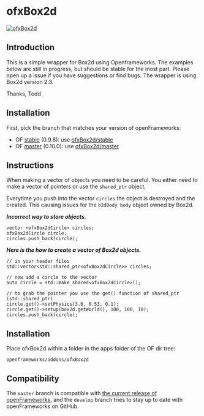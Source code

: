 ofxBox2d
=====================================

[![ofxBox2d](http://farm7.staticflickr.com/6010/5964216482_a11debc021_b.jpg)](https://vimeo.com/26747704)

Introduction
------------
This is a simple wrapper for Box2d using Openframeworks. The examples below are still in progress, but should be stable for the most part. Please open up a issue if you have suggestions or find bugs. The wrapper is using Box2d version 2.3.

Thanks,
Todd

Installation
------------

First, pick the branch that matches your version of openFrameworks:

* OF [stable](https://github.com/openframeworks/openFrameworks/tree/stable) (0.9.8): use [ofxBox2d/stable](https://github.com/vanderlin/ofxBox2d/tree/stable)
* OF [master](https://github.com/openframeworks/openFrameworks) (0.10.0): use [ofxBox2d/master](https://github.com/vanderlin/ofxBox2d/)

Instructions
------------

When making a vector of objects you need to be careful. You either need to make a vector of pointers or use the `shared_ptr` object.     
    
Everytime you push into the vector `circles` the object is destroyed and the created.
This causing issues for the `b2dBody body` object owned by Box2d.       
  
***Incorrect way to store objects.***   

```
vector <ofxBox2dCircle> circles;
ofxBox2dCircle circle;
circles.push_back(circle);
```

***Here is the how to create a vector of Box2d objects.***   

```
// in your header files
std::vector<std::shared_ptr<ofxBox2dCircle>> circles;

// now add a circle to the vector
auto circle = std::make_shared<ofxBox2dCircle>();

// to grab the pointer you use the get() function of shared_ptr (std::shared_ptr)
circle.get()->setPhysics(3.0, 0.53, 0.1);
circle.get()->setup(box2d.getWorld(), 100, 100, 10);
circles.push_back(circle);
```

Installation
------------

Place ofxBox2d within a folder in the apps folder of the OF dir tree:

    openframeworks/addons/ofxBox2d

Compatibility
------------

The `master` branch is compatible with [the current release of openFrameworks](http://openframeworks.cc/download), and the `develop` branch tries to stay up to date with openFrameworks on GitHub.
